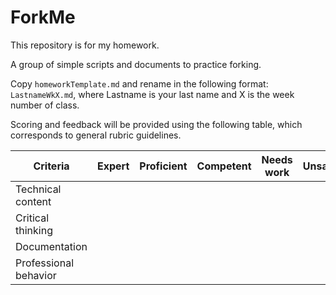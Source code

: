ForkMe
======

This repository is for my homework.

A group of simple scripts and documents to practice forking.

Copy `homeworkTemplate.md` and rename in the following format: `LastnameWkX.md`, where Lastname is your last name and X is the week number of class.

Scoring and feedback will be provided using the following table, which corresponds to general rubric guidelines.

Criteria  | Expert  | Proficient  | Competent | Needs work | Unsatisfactory
------------- | ------------- | ------------- | ------------- | ------------- | -------------
Technical content  |  |  |  |  |  |
Critical thinking  |  |  |  |  |  |
Documentation  |  |  |  |  |  |
Professional behavior  |  |  |  |  |  |
